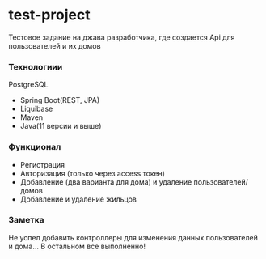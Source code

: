 # test-project
Тестовое задание на джава разработчика, где создается Api для пользователей и их домов

### Технологиии

PostgreSQL
- Spring Boot(REST, JPA)
- Liquibase
- Maven
- Java(11 версии и выше)

### Функционал
- Регистрация 
- Авторизация (только через access токен)
- Добавление (два варианта для дома) и удаление пользователей/домов
- Добавление и удаление жильцов

### Заметка
Не успел добавить контроллеры для изменения данных пользователей и дома... В остальном все выполненно!
